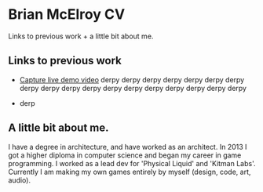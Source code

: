 # Brian McElroy CV

Links to previous work + a little bit about me.

## Links to previous work

* [Capture live demo video](https://youtu.be/30xvRLjY0jU) derpy derpy derpy derpy derpy derpy derpy derpy derpy derpy derpy derpy derpy derpy derpy derpy derpy derpy

* derp

## A little bit about me.

I have a degree in architecture, and have worked as an architect.
In 2013 I got a higher diploma in computer science and began my career in game programming.
I worked as a lead dev for 'Physical Liquid' and  'Kitman Labs'.
Currently I am making my own games entirely by myself (design, code, art, audio). 